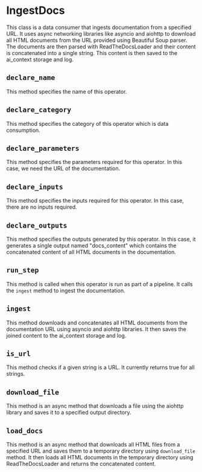 # IngestDocs

This class is a data consumer that ingests documentation from a specified URL. It uses async networking libraries like asyncio and aiohttp to download all HTML documents from the URL provided using Beautiful Soup parser. The documents are then parsed with ReadTheDocsLoader and their content is concatenated into a single string. This content is then saved to the ai_context storage and log.

## `declare_name`

This method specifies the name of this operator.

## `declare_category`

This method specifies the category of this operator which is data consumption.

## `declare_parameters`

This method specifies the parameters required for this operator. In this case, we need the URL of the documentation.

## `declare_inputs`

This method specifies the inputs required for this operator. In this case, there are no inputs required.

## `declare_outputs`

This method specifies the outputs generated by this operator. In this case, it generates a single output named "docs_content" which contains the concatenated content of all HTML documents in the documentation.

## `run_step`

This method is called when this operator is run as part of a pipeline. It calls the `ingest` method to ingest the documentation.

## `ingest`

This method downloads and concatenates all HTML documents from the documentation URL using asyncio and aiohttp libraries. It then saves the joined content to the ai_context storage and log.

## `is_url`

This method checks if a given string is a URL. It currently returns true for all strings.

## `download_file`

This method is an async method that downloads a file using the aiohttp library and saves it to a specified output directory.

## `load_docs`

This method is an async method that downloads all HTML files from a specified URL and saves them to a temporary directory using `download_file` method. It then loads all HTML documents in the temporary directory using ReadTheDocsLoader and returns the concatenated content.
